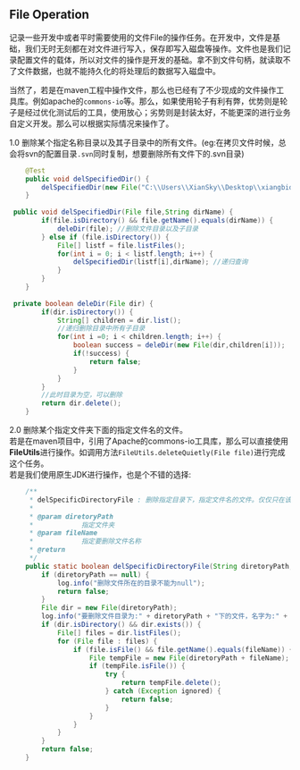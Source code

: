 ## File Operation<br>
记录一些开发中或者平时需要使用的文件File的操作任务。在开发中，文件是基础，我们无时无刻都在对文件进行写入，保存即写入磁盘等操作。文件也是我们记录配置文件的载体，所以对文件的操作是开发的基础。拿不到文件句柄，就读取不了文件数据，也就不能持久化的将处理后的数据写入磁盘中。<br>

当然了，若是在maven工程中操作文件，那么也已经有了不少现成的文件操作工具库。例如apache的`commons-io`等。那么，如果使用轮子有利有弊，优势则是轮子是经过优化测试后的工具，使用放心；劣势则是封装太好，不能更深的进行业务自定义开发。那么可以根据实际情况来操作了。<br>

1.0 删除某个指定名称目录以及其子目录中的所有文件。(eg:在拷贝文件时候，总会将svn的配置目录`.svn`同时复制，想要删除所有文件下的.svn目录)<br>
```java
	@Test
	public void delSpecifiedDir() {
		delSpecifiedDir(new File("C:\\Users\\XianSky\\Desktop\\xiangbideWXBG-1"),".svn");
	}
  
 public void delSpecifiedDir(File file,String dirName) {
		if(file.isDirectory() && file.getName().equals(dirName)) {
			deleDir(file); //删除文件目录以及子目录
		} else if (file.isDirectory()) {
			File[] listf = file.listFiles();
			for(int i = 0; i < listf.length; i++) {
				delSpecifiedDir(listf[i],dirName); //递归查询
			}
		}
	}
  
 private boolean deleDir(File dir) {
		if(dir.isDirectory()) {
			String[] children = dir.list();
			//递归删除目录中所有子目录
			for(int i =0; i < children.length; i++) {
				boolean success = deleDir(new File(dir,children[i]));
				if(!success) {
					return false;
				}
			}
		}
		//此时目录为空，可以删除
		return dir.delete();
	}

```
2.0 删除某个指定文件夹下面的指定文件名的文件。<br>
若是在maven项目中，引用了Apache的commons-io工具库，那么可以直接使用**FileUtils**进行操作。如调用方法`FileUtils.deleteQuietly(File file)`进行完成这个任务。<br>
若是我们使用原生JDK进行操作，也是个不错的选择:<br>
```java
	/**
	 * delSpecificDirectoryFile : 删除指定目录下，指定文件名的文件。仅仅只在该层目录下，不递归查询子文件夹。
	 * 
	 * @param diretoryPath
	 *            指定文件夹
	 * @param fileName
	 *            指定要删除文件名称
	 * @return
	 */
	public static boolean delSpecificDirectoryFile(String diretoryPath, String fileName) {
		if (diretoryPath == null) {
			log.info("删除文件所在的目录不能为null");
			return false;
		}
		File dir = new File(diretoryPath);
		log.info("要删除文件目录为:" + diretoryPath + "下的文件，名字为:" + fileName);
		if (dir.isDirectory() && dir.exists()) {
			File[] files = dir.listFiles();
			for (File file : files) {
				if (file.isFile() && file.getName().equals(fileName)) {
					File tempFile = new File(diretoryPath + fileName);
					if (tempFile.isFile()) {
						try {
							return tempFile.delete();
						} catch (Exception ignored) {
							return false;
						}
					}
				}
			}
		}
		return false;
	}
```

